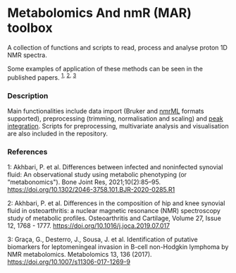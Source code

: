 # Metabolomics And nmR (MAR) toolbox

A collection of functions and scripts to read, process and analyse proton 1D NMR spectra.

Some examples of application of these methods can be seen in the published papers. <sup>[1](#myfootnote1),</sup> <sup>[2](#myfootnote2),</sup> <sup>[3](#myfootnote3)</sup>

<h3> Description </h3>

Main functionalities include data import (Bruker and [nmrML](http://nmrml.org/) formats supported), preprocessing (trimming, normalisation and scaling) and [peak integration](https://github.com/gggraca/MAR/blob/main/integration.md). Scripts for preprocessing, multivariate analysis and visualisation are also included in the repository.


<h3> References </h3>

<a name="myfootnote1">1</a>: Akhbari, P. et al. Differences between infected and noninfected synovial fluid: An observational study using metabolic phenotyping (or “metabonomics"). Bone Joint Res, 2021;10(2):85–95. https://doi.org/10.1302/2046-3758.101.BJR-2020-0285.R1</a>

<a name="myfootnote2">2</a>: Akhbari, P. et al. Differences in the composition of hip and knee synovial fluid in osteoarthritis: a nuclear magnetic resonance (NMR) spectroscopy study of metabolic profiles. Osteoarthritis and Cartilage, Volume 27, Issue 12, 1768 - 1777. https://doi.org/10.1016/j.joca.2019.07.017 </a>

<a name="myfootnote3">3</a>: Graça, G., Desterro, J., Sousa, J. et al. Identification of putative biomarkers for leptomeningeal invasion in B-cell non-Hodgkin lymphoma by NMR metabolomics. Metabolomics 13, 136 (2017). https://doi.org/10.1007/s11306-017-1269-9 </a>
